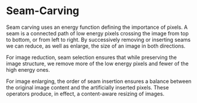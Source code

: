 # Seam-Carving

Seam carving uses an energy function defining the importance of pixels. A seam is a connected path of low energy pixels crossing the image from top to bottom, or from left to right. By successively removing or inserting seams we can reduce, as well as enlarge, the size of an image in both directions. 

For image reduction, seam selection ensures that while preserving the image structure, we remove more of the low energy pixels and fewer of the high energy ones. 

For image enlarging, the order of seam insertion ensures a balance between the original image content and the artificially inserted pixels. These operators produce, in effect, a content-aware resizing of images. 
